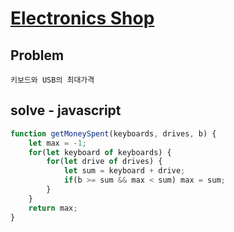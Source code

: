 # [Electronics Shop](https://www.hackerrank.com/challenges/electronics-shop/problem)
## Problem
```
키보드와 USB의 최대가격
```

## solve - javascript
```javascript
function getMoneySpent(keyboards, drives, b) {
    let max = -1;
    for(let keyboard of keyboards) {
        for(let drive of drives) {
            let sum = keyboard + drive;
            if(b >= sum && max < sum) max = sum;
        }
    }
    return max;
}
```

